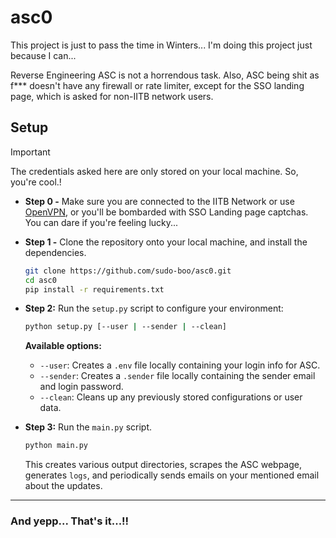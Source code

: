 # asc0

This project is just to pass the time in Winters... I'm doing this project just because I can... 

Reverse Engineering ASC is not a horrendous task. Also, ASC being shit as f*** doesn't have any firewall or rate limiter, except for the SSO landing page, which is asked for non-IITB network users.  

## Setup

> [!IMPORTANT]   
> The credentials asked here are only stored on your local machine. So, you're cool.!

- **Step 0 -** Make sure you are connected to the IITB Network or use [OpenVPN](https://www.cc.iitb.ac.in/page/services-vpnssh), or you'll be bombarded with SSO Landing page captchas. You can dare if you're feeling lucky...

- **Step 1 -** Clone the repository onto your local machine, and install the dependencies.
  ```bash
  git clone https://github.com/sudo-boo/asc0.git
  cd asc0
  pip install -r requirements.txt
  ```

- **Step 2:** Run the `setup.py` script to configure your environment:
  
  ```bash
  python setup.py [--user | --sender | --clean]
  ```
  
  **Available options:**
  
  - `--user`: Creates a `.env` file locally containing your login info for ASC.
  - `--sender`: Creates a `.sender` file locally containing the sender email and login password.
  - `--clean`: Cleans up any previously stored configurations or user data.

- **Step 3:** Run the `main.py` script.
  
  ```bash
  python main.py
  ```
  This creates various output directories, scrapes the ASC webpage, generates `logs`, and periodically sends emails on your mentioned email about the updates. 

<hr>

### And yepp... That's it...!!
